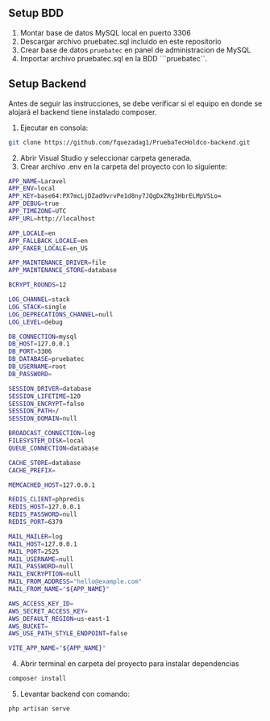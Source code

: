 ## Setup BDD

1. Montar base de datos MySQL local en puerto 3306
2. Descargar archivo pruebatec.sql incluido en este repositorio
3. Crear base de datos ```pruebatec``` en panel de administracion de MySQL
4. Importar archivo pruebatec.sql en la BDD ```pruebatec``.

## Setup Backend

Antes de seguir las instrucciones, se debe verificar si el equipo en donde se alojará el backend tiene instalado composer.

1. Ejecutar en consola:
```bash
git clone https://github.com/fquezadag1/PruebaTecHoldco-backend.git
```
2. Abrir Visual Studio y seleccionar carpeta generada.
3. Crear archivo .env en la carpeta del proyecto con lo siguiente:
```bash
APP_NAME=Laravel
APP_ENV=local
APP_KEY=base64:PX7mcLjDZad9vrvPe1d8ny7JQgDxZRg3HbrELMpVSLo=
APP_DEBUG=true
APP_TIMEZONE=UTC
APP_URL=http://localhost

APP_LOCALE=en
APP_FALLBACK_LOCALE=en
APP_FAKER_LOCALE=en_US

APP_MAINTENANCE_DRIVER=file
APP_MAINTENANCE_STORE=database

BCRYPT_ROUNDS=12

LOG_CHANNEL=stack
LOG_STACK=single
LOG_DEPRECATIONS_CHANNEL=null
LOG_LEVEL=debug

DB_CONNECTION=mysql
DB_HOST=127.0.0.1
DB_PORT=3306
DB_DATABASE=pruebatec
DB_USERNAME=root
DB_PASSWORD=

SESSION_DRIVER=database
SESSION_LIFETIME=120
SESSION_ENCRYPT=false
SESSION_PATH=/
SESSION_DOMAIN=null

BROADCAST_CONNECTION=log
FILESYSTEM_DISK=local
QUEUE_CONNECTION=database

CACHE_STORE=database
CACHE_PREFIX=

MEMCACHED_HOST=127.0.0.1

REDIS_CLIENT=phpredis
REDIS_HOST=127.0.0.1
REDIS_PASSWORD=null
REDIS_PORT=6379

MAIL_MAILER=log
MAIL_HOST=127.0.0.1
MAIL_PORT=2525
MAIL_USERNAME=null
MAIL_PASSWORD=null
MAIL_ENCRYPTION=null
MAIL_FROM_ADDRESS="hello@example.com"
MAIL_FROM_NAME="${APP_NAME}"

AWS_ACCESS_KEY_ID=
AWS_SECRET_ACCESS_KEY=
AWS_DEFAULT_REGION=us-east-1
AWS_BUCKET=
AWS_USE_PATH_STYLE_ENDPOINT=false

VITE_APP_NAME="${APP_NAME}"

```
4. Abrir terminal en carpeta del proyecto para instalar dependencias 
```bash
composer install
```
5. Levantar backend con comando: 
```bash
php artisan serve 
```
